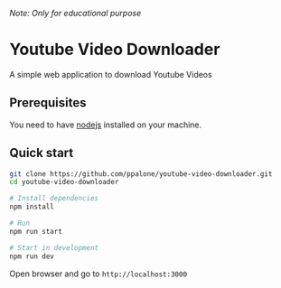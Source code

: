 _Note: Only for educational purpose_

# Youtube Video Downloader
A simple web application to download Youtube Videos

## Prerequisites
You need to have [nodejs](https://nodejs.org) installed on your machine.

## Quick start

```bash
git clone https://github.com/ppalone/youtube-video-downloader.git
cd youtube-video-downloader

# Install dependencies
npm install

# Run
npm run start

# Start in development
npm run dev
```

Open browser and go to  `http://localhost:3000`
